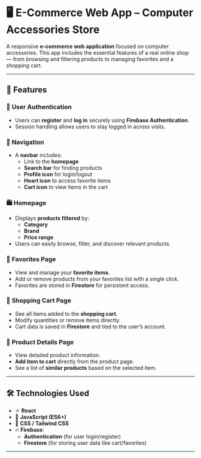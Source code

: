 # 🖥️ E-Commerce Web App – Computer Accessories Store

A responsive **e-commerce web application** focused on computer accessories. This app includes the essential features of a real online shop — from browsing and filtering products to managing favorites and a shopping cart.

---

## 🚀 Features

### 🔐 **User Authentication**

-   Users can **register** and **log in** securely using **Firebase Authentication**.
-   Session handling allows users to stay logged in across visits.

### 🧭 **Navigation**

-   A **navbar** includes:
    -   Link to the **homepage**
    -   **Search bar** for finding products
    -   **Profile icon** for login/logout
    -   **Heart icon** to access favorite items
    -   **Cart icon** to view items in the cart

### 🛍️ **Homepage**

-   Displays **products filtered** by:
    -   **Category**
    -   **Brand**
    -   **Price range**
-   Users can easily browse, filter, and discover relevant products.

### 💖 **Favorites Page**

-   View and manage your **favorite items**.
-   Add or remove products from your favorites list with a single click.
-   Favorites are stored in **Firestore** for persistent access.

### 🛒 **Shopping Cart Page**

-   See all items added to the **shopping cart**.
-   Modify quantities or remove items directly.
-   Cart data is saved in **Firestore** and tied to the user’s account.

### 📄 **Product Details Page**

-   View detailed product information.
-   **Add item to cart** directly from the product page.
-   See a list of **similar products** based on the selected item.

---

## 🛠️ Technologies Used

-   ⚛️ **React**
-   📜 **JavaScript (ES6+)**
-   🎨 **CSS / Tailwind CSS**
-   🔥 **Firebase**:
    -   **Authentication** (for user login/register)
    -   **Firestore** (for storing user data like cart/favorites)

---
